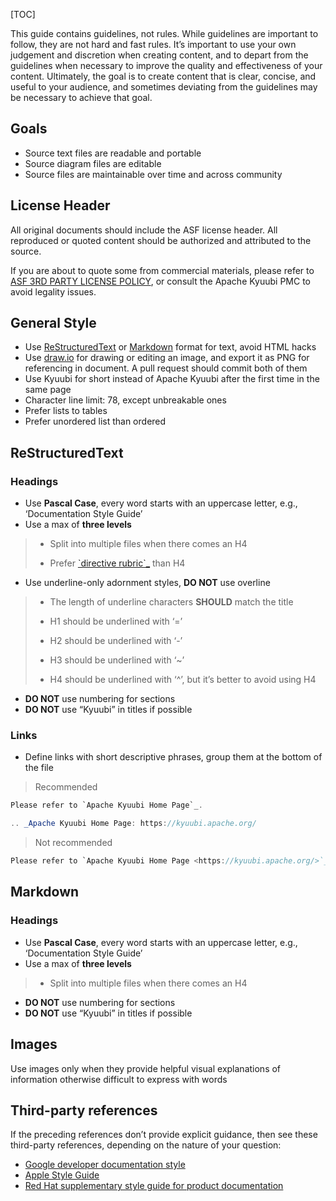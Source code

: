 [TOC]

This guide contains guidelines, not rules. While guidelines are important to follow, they are not hard and fast rules. It’s important to use your own judgement and discretion when creating content, and to depart from the guidelines when necessary to improve the quality and effectiveness of your content. Ultimately, the goal is to create content that is clear, concise, and useful to your audience, and sometimes deviating from the guidelines may be necessary to achieve that goal.

Goals
----------------------------------------------------------------------------------------------------------

*   Source text files are readable and portable
*   Source diagram files are editable
*   Source files are maintainable over time and across community

License Header
----------------------------------------------------------------------------------------------------------------------------

All original documents should include the ASF license header. All reproduced or quoted content should be authorized and attributed to the source.

If you are about to quote some from commercial materials, please refer to [ASF 3RD PARTY LICENSE POLICY](https://www.apache.org/legal/resolved.html#asf-3rd-party-license-policy), or consult the Apache Kyuubi PMC to avoid legality issues.

General Style
--------------------------------------------------------------------------------------------------------------------------

*   Use [ReStructuredText](https://docutils.sourceforge.io/rst.html) or [Markdown](https://en.wikipedia.org/wiki/Markdown) format for text, avoid HTML hacks
*   Use [draw.io](https://www.diagrams.net/) for drawing or editing an image, and export it as PNG for referencing in document. A pull request should commit both of them
*   Use Kyuubi for short instead of Apache Kyuubi after the first time in the same page
*   Character line limit: 78, except unbreakable ones
*   Prefer lists to tables
*   Prefer unordered list than ordered

ReStructuredText
--------------------------------------------------------------------------------------------------------------------------------

### Headings

*   Use **Pascal Case**, every word starts with an uppercase letter, e.g., ‘Documentation Style Guide’
*   Use a max of **three levels**

> *   Split into multiple files when there comes an H4
>
> *   Prefer [\`directive rubric\`_](https://kyuubi.readthedocs.io/en/v1.9.1/contributing/doc/style.html#id6) than H4
>

*   Use underline-only adornment styles, **DO NOT** use overline

> *   The length of underline characters **SHOULD** match the title
>
> *   H1 should be underlined with ‘=’
>
> *   H2 should be underlined with ‘-’
>
> *   H3 should be underlined with ‘~’
>
> *   H4 should be underlined with ‘^’, but it’s better to avoid using H4
>

*   **DO NOT** use numbering for sections
*   **DO NOT** use “Kyuubi” in titles if possible

### Links

*   Define links with short descriptive phrases, group them at the bottom of the file

> Recommended

```java
Please refer to `Apache Kyuubi Home Page`_.

.. _Apache Kyuubi Home Page: https://kyuubi.apache.org/
```

> Not recommended

```java
Please refer to `Apache Kyuubi Home Page <https://kyuubi.apache.org/>`_.
```

Markdown
----------------------------------------------------------------------------------------------------------------

### Headings

*   Use **Pascal Case**, every word starts with an uppercase letter, e.g., ‘Documentation Style Guide’
*   Use a max of **three levels**

> *   Split into multiple files when there comes an H4
>

*   **DO NOT** use numbering for sections
*   **DO NOT** use “Kyuubi” in titles if possible

Images
------------------------------------------------------------------------------------------------------------

Use images only when they provide helpful visual explanations of information otherwise difficult to express with words

Third-party references
--------------------------------------------------------------------------------------------------------------------------------------------

If the preceding references don’t provide explicit guidance, then see these third-party references, depending on the nature of your question:

*   [Google developer documentation style](https://developers.google.com/style)
*   [Apple Style Guide](https://help.apple.com/applestyleguide/)
*   [Red Hat supplementary style guide for product documentation](https://redhat-documentation.github.io/supplementary-style-guide/)
